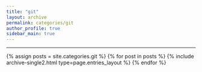 ```yaml
---
title: "git"
layout: archive
permalink: categories/git
author_profile: true
sidebar_main: true
---
```


***


{% assign posts = site.categories.git %}
{% for post in posts %} {% include archive-single2.html type=page.entries_layout %} {% endfor %}

